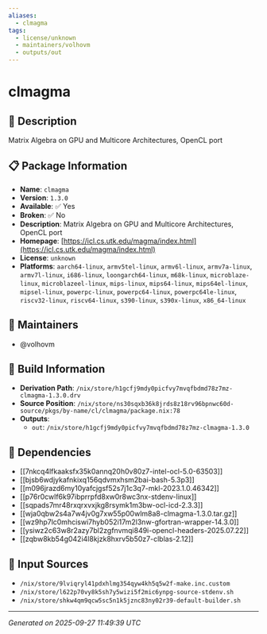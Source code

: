 ```yaml
---
aliases:
  - clmagma
tags:
  - license/unknown
  - maintainers/volhovm
  - outputs/out
---
```


# clmagma

## 📝 Description

Matrix Algebra on GPU and Multicore Architectures, OpenCL port

## 📋 Package Information

- **Name**: `clmagma`
- **Version**: `1.3.0`
- **Available**: ✅ Yes
- **Broken**: ✅ No
- **Description**: Matrix Algebra on GPU and Multicore Architectures, OpenCL port
- **Homepage**: [https://icl.cs.utk.edu/magma/index.html](https://icl.cs.utk.edu/magma/index.html)
- **License**: `unknown`
- **Platforms**: `aarch64-linux`, `armv5tel-linux`, `armv6l-linux`, `armv7a-linux`, `armv7l-linux`, `i686-linux`, `loongarch64-linux`, `m68k-linux`, `microblaze-linux`, `microblazeel-linux`, `mips-linux`, `mips64-linux`, `mips64el-linux`, `mipsel-linux`, `powerpc-linux`, `powerpc64-linux`, `powerpc64le-linux`, `riscv32-linux`, `riscv64-linux`, `s390-linux`, `s390x-linux`, `x86_64-linux`
## 👥 Maintainers

- @volhovm


## 🔧 Build Information

- **Derivation Path**: `/nix/store/h1gcfj9mdy0picfvy7mvqfbdmd78z7mz-clmagma-1.3.0.drv`
- **Source Position**: `/nix/store/ns30sqxb36k8jrds8z18rv96bpnwc60d-source/pkgs/by-name/cl/clmagma/package.nix:78`
- **Outputs**:
  - `out`:  `/nix/store/h1gcfj9mdy0picfvy7mvqfbdmd78z7mz-clmagma-1.3.0`

## 🔗 Dependencies

- [[7nkcq4lfkaaksfx35k0annq20h0v80z7-intel-ocl-5.0-63503]]
- [[bjsb6wdjykafnkixq156qdvmxhsm2bai-bash-5.3p3]]
- [[m096jrazd6my10yafcjgsf52s7j1c3q7-mkl-2023.1.0.46342]]
- [[p76r0cwlf6k97ibprrpfd8xw0r8wc3nx-stdenv-linux]]
- [[sqpads7mr48rxqrxvxjkg8rsymk1m3bw-ocl-icd-2.3.3]]
- [[wja0qbw2s4a7w4jv0g7xw55p00wlm8a8-clmagma-1.3.0.tar.gz]]
- [[wz9hp7lc0mhciswi7hyb052i17m2l3nw-gfortran-wrapper-14.3.0]]
- [[ysiwz2c63w8r2azy7bl2zgfnvmqi849i-opencl-headers-2025.07.22]]
- [[zqbw8kb54g042i4l8kjzk8hxrv5b50z7-clblas-2.12]]

## 📁 Input Sources

- `/nix/store/9lviqryl41pdxhlmg354qyw4kh5q5w2f-make.inc.custom`
- `/nix/store/l622p70vy8k5sh7y5wizi5f2mic6ynpg-source-stdenv.sh`
- `/nix/store/shkw4qm9qcw5sc5n1k5jznc83ny02r39-default-builder.sh`

---
*Generated on 2025-09-27 11:49:39 UTC*
